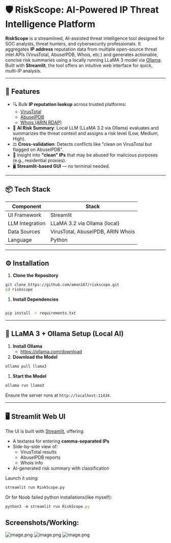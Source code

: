 # 🛡️ RiskScope: AI-Powered IP Threat Intelligence Platform

**RiskScope** is a streamlined, AI-assisted threat intelligence tool designed for SOC analysts, threat hunters, and cybersecurity professionals. It aggregates **IP address** reputation data from multiple open-source threat intel APIs (VirusTotal, AbuseIPDB, Whois, etc.) and generates actionable, concise risk summaries using a locally running LLaMA 3 model via [Ollama](https://ollama.com/). Built with **Streamlit**, the tool offers an intuitive web interface for quick, multi-IP analysis.

---

## 🚀 Features

- 🔍 Bulk **IP reputation lookup** across trusted platforms:
    - [VirusTotal](https://virustotal.com/)
    - [AbuseIPDB](https://abuseipdb.com/)
    - [Whois (ARIN RDAP)](https://rdap.arin.net/)
- 🧠 **AI Risk Summary**: Local LLM (LLaMA 3.2 via Ollama) evaluates and summarizes the threat context and assigns a risk level (Low, Medium, High).
- ⚖️ **Cross-validation**: Detects conflicts like "clean on VirusTotal but flagged on AbuseIPDB".
- 🧠 Insight into **"clean" IPs** that may be abused for malicious purposes (e.g., residential proxies).
- 🖥️ **Streamlit-based GUI** — no terminal needed.

---

## 📦 Tech Stack

| Component | Stack |
| --- | --- |
| UI Framework | Streamlit |
| LLM Integration | LLaMA 3.2 via Ollama (local) |
| Data Sources | VirusTotal, AbuseIPDB, ARIN Whois |
| Language | Python |

---

## ⚙️ Installation

1. **Clone the Repository**

```bash
git clone https://github.com/amxn167/riskscope.git
cd riskscope
```

1. **Install Dependencies**

```bash

pip install -r requirements.txt

```

---

## 🧠 LLaMA 3 + Ollama Setup (Local AI)

1. **Install Ollama**
    - https://ollama.com/download
2. **Download the Model**

```bash
ollama pull llama3
```

1. **Start the Model**

```bash
ollama run llama3
```

Ensure the server runs at `http://localhost:11434`.

---

## 🖥️ Streamlit Web UI

The UI is built with [Streamlit](https://streamlit.io/), offering:

- A textarea for entering **comma-separated IPs**
- Side-by-side view of:
    - VirusTotal results
    - AbuseIPDB reports
    - Whois info
- AI-generated risk summary with classification

Launch it using:

```bash
streamlit run RiskScope.py
```

Or for Noob failed python installations(like myself):

```jsx
python3 -m streamlit run RiskScope.py
```

## Screenshots/Working:
![image.png](attachment:963daf1c-134f-488c-8b95-f8efc6008ec1:image.png)
![image.png](attachment:95837b4b-151d-495e-a293-558287754844:image.png)
![image.png](attachment:6076e8a8-4701-4aa6-99ac-d94dae35a765:image.png)
